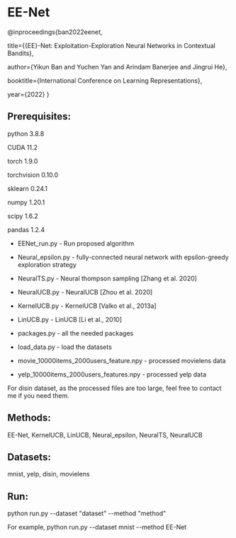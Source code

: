 
# EE-Net

@inproceedings{ban2022eenet,

title={{EE}-Net: Exploitation-Exploration Neural Networks in Contextual Bandits},

author={Yikun Ban and Yuchen Yan and Arindam Banerjee and Jingrui He},

booktitle={International Conference on Learning Representations},

year={2022}
}


## Prerequisites: 

python 3.8.8

CUDA 11.2

torch 1.9.0

torchvision 0.10.0

sklearn 0.24.1

numpy 1.20.1

scipy 1.6.2

pandas 1.2.4




* EENet_run.py  - Run proposed algorithm 
* Neural_epsilon.py - fully-connected neural network with epsilon-greedy exploration strategy
* NeuralTS.py - Neural thompson sampling  [Zhang et al. 2020]
* NeuralUCB.py - NeuralUCB [Zhou et al. 2020]
* KernelUCB.py - KernelUCB [Valko et al., 2013a]
* LinUCB.py - LinUCB [Li et al., 2010]

* packages.py - all the needed packages
* load_data.py - load the datasets
* movie_10000items_2000users_feature.npy - processed movielens data
* yelp_10000items_2000users_features.npy - processed yelp data


For disin dataset, as the processed files are too large, feel free to contact me if you need them. 

## Methods:
EE-Net, KernelUCB, LinUCB, Neural_epsilon, NeuralTS, NeuralUCB 


## Datasets:
mnist, yelp, disin, movielens


## Run:
python run.py --dataset "dataset" --method "method"

For example, python run.py --dataset mnist --method EE-Net   